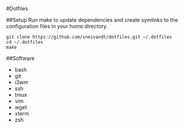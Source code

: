 #Dotfiles

##Setup
Run make to update dependencies and create symlinks to the configuration files in your home directory.

    git clone https://github.com/sneivandt/dotfiles.git ~/.dotfiles
    cd ~/.dotfiles
    make

##Software
* bash
* git
* i3wm
* ssh
* tmux
* vim
* wget
* xterm
* zsh
